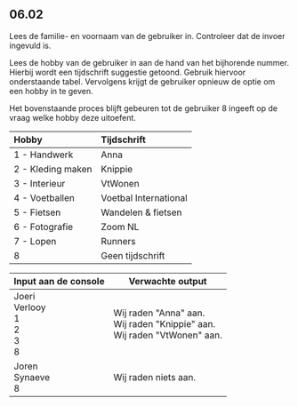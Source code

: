 ## 06.02
Lees de familie- en voornaam van de gebruiker in. Controleer dat de invoer ingevuld is.

Lees de hobby van de gebruiker in aan de hand van het bijhorende nummer. Hierbij wordt een tijdschrift suggestie getoond. Gebruik hiervoor onderstaande tabel. Vervolgens krijgt de gebruiker opnieuw de optie om een hobby in te geven.

Het bovenstaande proces blijft gebeuren tot de gebruiker 8 ingeeft op de vraag welke hobby deze uitoefent.

| Hobby             | Tijdschrift           |
| :---------------- | :-------------------- |
| 1 - Handwerk      | Anna                  |
| 2 - Kleding maken | Knippie               |
| 3 - Interieur     | VtWonen               |
| 4 - Voetballen    | Voetbal International |
| 5 - Fietsen       | Wandelen & fietsen    |
| 6 - Fotografie    | Zoom NL               |
| 7 - Lopen         | Runners               |
| 8                 | Geen tijdschrift      |

| Input aan de console | Verwachte output |
|----------------------|------------------|
| Joeri<br>Verlooy<br>1<br>2<br>3<br>8 | Wij raden "Anna" aan.<br>Wij raden "Knippie" aan.<br>Wij raden "VtWonen" aan. |
| Joren<br>Synaeve<br>8 | Wij raden niets aan. |